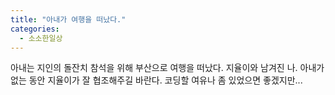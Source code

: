```yaml
---
title: "아내가 여행을 떠났다."
categories: 
  - 소소한일상
---
```

아내는 지인의 돌잔치 참석을 위해 부산으로 여행을 떠났다.
지율이와 남겨진 나.
아내가 없는 동안 지율이가 잘 협조해주길 바란다.
코딩할 여유나 좀 있었으면 좋겠지만...